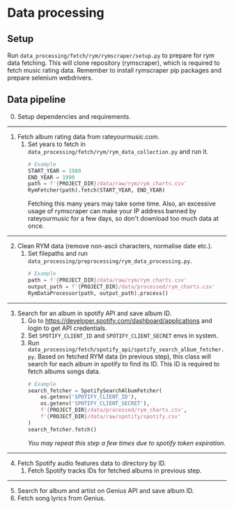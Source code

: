 # Data processing

## Setup

Run `data_processing/fetch/rym/rymscraper/setup.py` to prepare for rym data fetching.
This will clone repository (rymscraper), which is required to fetch music rating data.
Remember to install rymscraper pip packages and prepare selenium webdrivers.

## Data pipeline

0. Setup dependencies and requirements.

---

1. Fetch album rating data from rateyourmusic.com.
    1. Set years to fetch in `data_processing/fetch/rym/rym_data_collection.py` and run it.
       ```python 
       # Example
       START_YEAR = 1980
       END_YEAR = 1990
       path = f'{PROJECT_DIR}/data/raw/rym/rym_charts.csv'
       RymFetcher(path).fetch(START_YEAR, END_YEAR)
       ```
       Fetching this many years may take some time. Also, an excessive usage of
       rymscraper can make your IP address banned by rateyourmusic for a few days,
       so don't download too much data at once.

---

2. Clean RYM data (remove non-ascii characters, normalise date etc.).
    1. Set filepaths and run `data_processing/preprocessing/rym_data_processing.py`.
       ```python
       # Example
       path = f'{PROJECT_DIR}/data/raw/rym/rym_charts.csv'
       output_path = f'{PROJECT_DIR}/data/processed/rym_charts.csv'
       RymDataProcessor(path, output_path).process()
       ```

---

3. Search for an album in spotify API and save album ID.
    1. Go to https://developer.spotify.com/dashboard/applications and login to get API credentials.
    2. Set `SPOTIFY_CLIENT_ID` and `SPOTIFY_CLIENT_SECRET` envs in system.
    3. Run `data_processing/fetch/spotify_api/spotify_search_album_fetcher.py`. Based on fetched RYM data (in previous
       step), this class will search for each album in spotify to find its ID. This ID is required to fetch albums songs
       data.
       ```python
       # Example
       search_fetcher = SpotifySearchAlbumFetcher(
           os.getenv('SPOTIFY_CLIENT_ID'),
           os.getenv('SPOTIFY_CLIENT_SECRET'),
           f'{PROJECT_DIR}/data/processed/rym_charts.csv',
           f'{PROJECT_DIR}/data/raw/spotify/spotify.csv'
       )
       search_fetcher.fetch()
       ```
       *You may repeat this step a few times due to spotify token expiration.*

---

4. Fetch Spotify audio features data to directory by ID.
    1. Fetch Spotify tracks IDs for fetched albums in previous step.
---

5. Search for album and artist on Genius API and save album ID.
6. Fetch song lyrics from Genius.